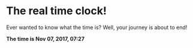 # The real time clock!

Ever wanted to know what the time is? Well, your journey is about to end!

**The time is Nov 07, 2017, 07:27**